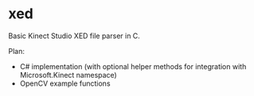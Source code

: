 xed
===

Basic Kinect Studio XED file parser in C.

Plan:
* C# implementation (with optional helper methods for integration with Microsoft.Kinect namespace)
* OpenCV example functions

